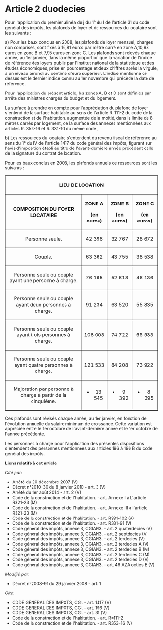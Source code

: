 # Article 2 duodecies

Pour l'application du premier alinéa du j du 1° du I de l'article 31 du code général des impôts, les plafonds de loyer et de
ressources du locataire sont les suivants : 

a) Pour les baux conclus en 2008, les plafonds de loyer mensuel, charges non comprises, sont fixés à 16,81 euros par mètre
carré en zone A,10,98 euros en zone B et 7,95 euros en zone C. Les plafonds sont relevés chaque année, au 1er janvier, dans
la même proportion que la variation de l'indice de référence des loyers publié par l'Institut national de la statistique et
des études économiques, prise en pourcentage et deux chiffres après la virgule, à un niveau arrondi au centime d'euro
supérieur. L'indice mentionné ci-dessus est le dernier indice connu au 1er novembre qui précède la date de référence. 

Pour l'application du présent article, les zones A, B et C sont définies par arrêté des ministres chargés du budget et du
logement. 

La surface à prendre en compte pour l'appréciation du plafond de loyer s'entend de la surface habitable au sens de l'article
R. 111-2 du code de la construction et de l'habitation, augmentée de la moitié, dans la limite de 8 mètres carrés par
logement, de la surface des annexes mentionnées aux articles R. 353-16 et R. 331-10 du même code ; 

b) Les ressources du locataire s'entendent du revenu fiscal de référence au sens du 1° du IV de l'article 1417 du code
général des impôts, figurant sur l'avis d'imposition établi au titre de l'avant-dernière année précédant celle de la
signature du contrat de location. 

Pour les baux conclus en 2008, les plafonds annuels de ressources sont les suivants : 

<table border="1">
    <tbody>
      <tr>
        <th colspan="4">

LIEU DE LOCATION 

</th>
      </tr>
      <tr>
        <th>

COMPOSITION DU FOYER LOCATAIRE 

</th>
        <th>

ZONE A 

(en euros) 

</th>
        <th>

ZONE B 

(en euros) 

</th>
        <th>

ZONE C 

(en euros) 

</th>
      </tr>
      <tr>
        <td align="center">

Personne seule. 

</td>
        <td align="center">

42 396 

</td>
        <td align="center">

32 767 

</td>
        <td align="center">

28 672 

</td>
      </tr>
      <tr>
        <td align="center">

Couple. 

</td>
        <td align="center">

63 362 

</td>
        <td align="center">

43 755 

</td>
        <td align="center">

38 538 

</td>
      </tr>
      <tr>
        <td align="center">

Personne seule ou couple ayant une personne à charge. 

</td>
        <td align="center">

76 165 

</td>
        <td align="center">

52 618 

</td>
        <td align="center">

46 136 

</td>
      </tr>
      <tr>
        <td align="center">

Personne seule ou couple ayant deux personnes à charge. 

</td>
        <td align="center">

91 234 

</td>
        <td align="center">

63 520 

</td>
        <td align="center">

55 835 

</td>
      </tr>
      <tr>
        <td align="center">

Personne seule ou couple ayant trois personnes à charge. 

</td>
        <td align="center">

108 003 

</td>
        <td align="center">

74 722 

</td>
        <td align="center">

65 533 

</td>
      </tr>
      <tr>
        <td align="center">

Personne seule ou couple ayant quatre personnes à charge. 

</td>
        <td align="center">

121 533 

</td>
        <td align="center">

84 208 

</td>
        <td align="center">

73 922 

</td>
      </tr>
      <tr>
        <td align="center">

Majoration par personne à charge à partir de la cinquième. 

</td>
        <td align="center">

+ 13 545 

</td>
        <td align="center">

+ 9 392 

</td>
        <td align="center">

+ 8 395 

</td>
      </tr>
    </tbody>
  </table>

Ces plafonds sont révisés chaque année, au 1er janvier, en fonction de l'évolution annuelle du salaire minimum de croissance.
Cette variation est appréciée entre le 1er octobre de l'avant-dernière année et le 1er octobre de l'année précédente. 

Les personnes à charge pour l'application des présentes dispositions s'entendent des personnes mentionnées aux articles 196 à
196 B du code général des impôts.

**Liens relatifs à cet article**

_Cité par_:

  - Arrêté du 20 décembre 2007 (V)
  - Décret n°2010-30 du 8 janvier 2010 - art. 3 (V)
  - Arrêté du 1er août 2014 - art. 2 (V)
  - Code de la construction et de l'habitation. - art. Annexe I à L'article R321-23 (M)
  - Code de la construction et de l'habitation. - art. Annexe III à l'article R321-23 (M)
  - Code de la construction et de l'habitation. - art. R331-102 (V)
  - Code de la construction et de l'habitation. - art. R331-91 (V)
  - Code général des impôts, annexe 3, CGIAN3. - art. 2 quaterdecies (V)
  - Code général des impôts, annexe 3, CGIAN3. - art. 2 septdecies (V)
  - Code général des impôts, annexe 3, CGIAN3. - art. 2 terdecies (V)
  - Code général des impôts, annexe 3, CGIAN3. - art. 2 terdecies A (V)
  - Code général des impôts, annexe 3, CGIAN3. - art. 2 terdecies B (M)
  - Code général des impôts, annexe 3, CGIAN3. - art. 2 terdecies C (M)
  - Code général des impôts, annexe 3, CGIAN3. - art. 2 terdecies D (V)
  - Code général des impôts, annexe 3, CGIAN3. - art. 46 AZA octies B (V)

_Modifié par_:

  - Décret n°2008-91 du 29 janvier 2008 - art. 1

_Cite_:

  - CODE GENERAL DES IMPOTS, CGI. - art. 1417 (V)
  - CODE GENERAL DES IMPOTS, CGI. - art. 196 (V)
  - CODE GENERAL DES IMPOTS, CGI. - art. 31 (V)
  - Code de la construction et de l'habitation. - art. R*111-2
  - Code de la construction et de l'habitation. - art. R353-16 (V)
